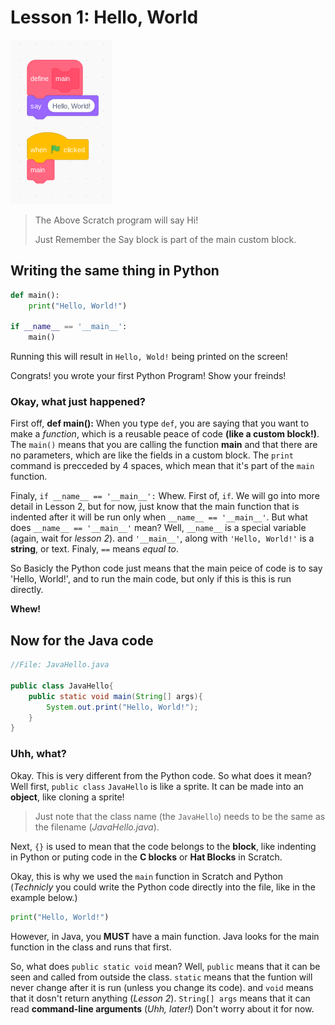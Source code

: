 
# Lesson 1: Hello, World

![A Scratch program](Lesson1/ScratchHello.png  "Make sure to put the say in a custom block")
>The Above Scratch program will say Hi!
>
>Just Remember the Say block is part of the main custom block.

## Writing the same thing in Python

```python
def main():
    print("Hello, World!")

if __name__ == '__main__':
    main()
```

Running this will result in `Hello, Wold!` being printed on the screen!

 Congrats! you wrote your first Python Program! Show your freinds!

### Okay, what just happened?

First off, **def main():**
When you type `def`, you are saying that you want to make a *function*, which is a reusable peace of code **(like a custom block!)**. The `main()` means that you are calling the function **main** and that there are no parameters, which are like the fields in a custom block.
The `print` command is precceded by 4 spaces, which mean that it's part of the `main` function.

Finaly, `if __name__ == '__main__':` Whew. First of, `if`. We will go into more detail in Lesson 2, but for now, just know that the main function that is indented after it will be run only when `__name__ == '__main__'`. But what does `__name__ == '__main__'` mean? Well, `__name__` is a special variable (again, wait for *lesson 2*). and `'__main__'`, along with `'Hello, World!'` is a **string**, or text. Finaly, `==` means *equal to*.

So Basicly the Python code just means that the main peice of code is to say 'Hello, World!', and to run the main code, but only if this is this is run directly.

**Whew!**

## Now for the Java code

```java
//File: JavaHello.java

public class JavaHello{
    public static void main(String[] args){
        System.out.print("Hello, World!");
    }
}
```

### Uhh, what?

Okay. This is very different from the Python code. So what does it mean? Well first, `public class` `JavaHello` is like a sprite. It can be made into an **object**, like cloning a sprite!
>Just note that the class name (the `JavaHello`) needs to be the same as the filename (*JavaHello.java*).

Next, `{}` is used to mean that the code belongs to the **block**, like indenting in Python or puting code in the **C blocks** or **Hat Blocks** in Scratch.

Okay, this is why we used the `main` function in Scratch and Python (*Technicly* you could write the Python code directly into the file, like in the example below.)

```python
print("Hello, World!")
```

However, in Java, you **MUST** have a main function. Java looks for the main function in the class and runs that first.

So, what does `public static void` mean? Well, `public` means that it can be seen and called from outside the class. `static` means that the funtion will never change after it is run (unless you change its code). and `void` means that it dosn't return anything (*Lesson 2*). `String[] args` means that it can read **command-line arguments** (*Uhh, later!*) Don't worry about it for now.
